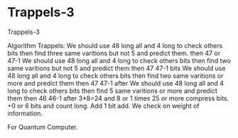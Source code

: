 # Trappels-3
Trappels-3

Algorithm Trappels:
We should use 48 long all and 4 long to check others bits then find three same varitions but not 5 and predict them. then 47 or 47-1
We should use 48 long all and 4 long to check others bits then find two same varitions but not 5 and predict them then 47 47-1 bits 
We should use 48 long all and 4 long to check others bits then find two same varitions or more and predict them then 47 47-1 after
We should use 48 long all and 4 long to check others bits then find 5 same varitions or more and predict them then 46 46-1 after 
3*8=24 and 8 or 1 times 25 or more compress bits.
+0 or 6 bits and count long. Add 1 bit add. We check on weight of information.

For Quantum Computer.
